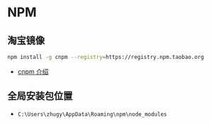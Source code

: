 # NPM

## 淘宝镜像

``` sh
npm install -g cnpm --registry=https://registry.npm.taobao.org
```

* [cnpm 介绍](https://developer.aliyun.com/mirror/NPM?from=tnpm)

## 全局安装包位置

* `C:\Users\zhugy\AppData\Roaming\npm\node_modules` 

